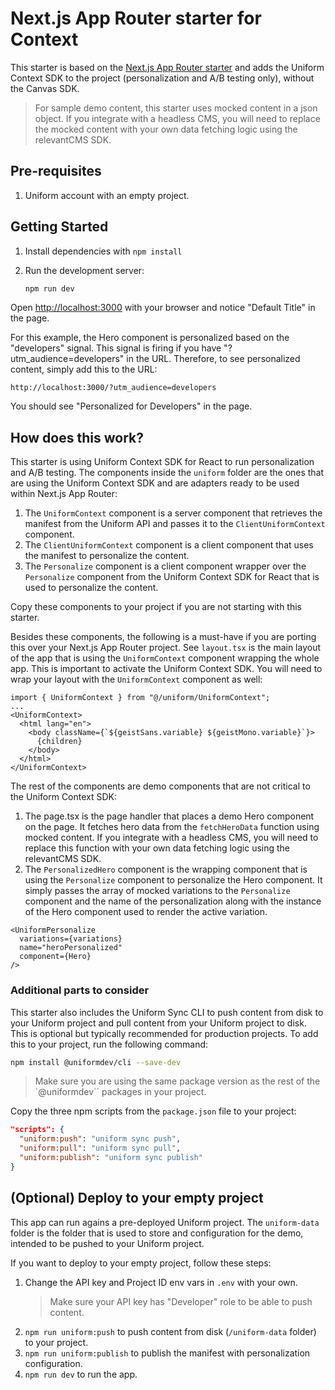 # Next.js App Router starter for Context

This starter is based on the [Next.js App Router starter](https://github.com/vercel/nextjs-app-router-starter) and adds the Uniform Context SDK to the project (personalization and A/B testing only), without the Canvas SDK.

> For sample demo content, this starter uses mocked content in a json object. If you integrate with a headless CMS, you will need to replace the mocked content with your own data fetching logic using the relevantCMS SDK.

## Pre-requisites

1. Uniform account with an empty project.

## Getting Started

1. Install dependencies with `npm install`
1. Run the development server:

   ```bash
   npm run dev
   ```

Open [http://localhost:3000](http://localhost:3000) with your browser and notice "Default Title" in the page.

For this example, the Hero component is personalized based on the "developers" signal. This signal is firing if you have "?utm_audience=developers" in the URL. Therefore, to see personalized content, simply add this to the URL:

```
http://localhost:3000/?utm_audience=developers
```

You should see "Personalized for Developers" in the page.

## How does this work?

This starter is using Uniform Context SDK for React to run personalization and A/B testing.
The components inside the `uniform` folder are the ones that are using the Uniform Context SDK and are adapters ready to be used within Next.js App Router:

1. The `UniformContext` component is a server component that retrieves the manifest from the Uniform API and passes it to the `ClientUniformContext` component.
2. The `ClientUniformContext` component is a client component that uses the manifest to personalize the content.
3. The `Personalize` component is a client component wrapper over the `Personalize` component from the Uniform Context SDK for React that is used to personalize the content.

Copy these components to your project if you are not starting with this starter.

Besides these components, the following is a must-have if you are porting this over your Next.js App Router project. See `layout.tsx` is the main layout of the app that is using the `UniformContext` component wrapping the whole app. This is important to activate the Uniform Context SDK. You will need to wrap your layout with the `UniformContext` component as well:

```tsx
import { UniformContext } from "@/uniform/UniformContext";
...
<UniformContext>
  <html lang="en">
    <body className={`${geistSans.variable} ${geistMono.variable}`}>
      {children}
    </body>
  </html>
</UniformContext>
```

The rest of the components are demo components that are not critical to the Uniform Context SDK:

1. The page.tsx is the page handler that places a demo Hero component on the page. It fetches hero data from the `fetchHeroData` function using mocked content. If you integrate with a headless CMS, you will need to replace this function with your own data fetching logic using the relevantCMS SDK.
2. The `PersonalizedHero` component is the wrapping component that is using the `Personalize` component to personalize the Hero component. It simply passes the array of mocked variations to the `Personalize` component and the name of the personalization along with the instance of the Hero component used to render the active variation.

```tsx
<UniformPersonalize
  variations={variations}
  name="heroPersonalized"
  component={Hero}
/>
```

### Additional parts to consider

This starter also includes the Uniform Sync CLI to push content from disk to your Uniform project and pull content from your Uniform project to disk. This is optional but typically recommended for production projects. To add this to your project, run the following command:

```bash
npm install @uniformdev/cli --save-dev
```

> Make sure you are using the same package version as the rest of the `@uniformdev`` packages in your project.

Copy the three npm scripts from the `package.json` file to your project:

```json
"scripts": {
  "uniform:push": "uniform sync push",
  "uniform:pull": "uniform sync pull",
  "uniform:publish": "uniform sync publish"
}
```

## (Optional) Deploy to your empty project

This app can run agains a pre-deployed Uniform project. The `uniform-data` folder is the folder that is used to store and configuration for the demo, intended to be pushed to your Uniform project.

If you want to deploy to your empty project, follow these steps:

1. Change the API key and Project ID env vars in `.env` with your own.
   > Make sure your API key has "Developer" role to be able to push content.
1. `npm run uniform:push` to push content from disk (`/uniform-data` folder) to your project.
1. `npm run uniform:publish` to publish the manifest with personalization configuration.
1. `npm run dev` to run the app.
